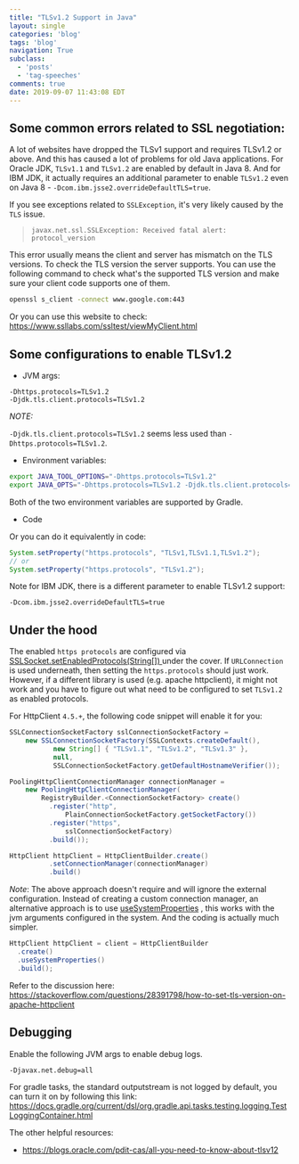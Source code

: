 ```yaml
---
title: "TLSv1.2 Support in Java"
layout: single
categories: 'blog'
tags: 'blog'
navigation: True
subclass:
  - 'posts'
  - 'tag-speeches'
comments: true
date: 2019-09-07 11:43:08 EDT
---
```



## Some common errors related to SSL negotiation:

A lot of websites have dropped the TLSv1 support and requires TLSv1.2 or above. And this has caused a lot of problems for old Java applications. For Oracle JDK, `TLSv1.1` and `TLSv1.2` are enabled by default in Java 8. And for IBM JDK, it actually requires an additional parameter to enable `TLSv1.2` even on Java 8 - `-Dcom.ibm.jsse2.overrideDefaultTLS=true`.

If you see exceptions related to `SSLException`, it's very likely caused by the `TLS` issue.

> `javax.net.ssl.SSLException: Received fatal alert: protocol_version`

This error usually means the client and server has mismatch on the TLS versions. To check the TLS version the server supports. You can use the following command to check what's the supported TLS version and make sure your client code supports one of them.

```bash
openssl s_client -connect www.google.com:443
```

Or you can use this website to check: https://www.ssllabs.com/ssltest/viewMyClient.html

## Some configurations to enable TLSv1.2

- JVM args:

```
-Dhttps.protocols=TLSv1.2
-Djdk.tls.client.protocols=TLSv1.2
```

**NOTE*:*

`-Djdk.tls.client.protocols=TLSv1.2` seems less used than `-Dhttps.protocols=TLSv1.2`.

- Environment variables:

```bash
export JAVA_TOOL_OPTIONS="-Dhttps.protocols=TLSv1.2"
export JAVA_OPTS="-Dhttps.protocols=TLSv1.2 -Djdk.tls.client.protocols=TLSv1.2"
```

Both of the two environment variables are supported by Gradle.

- Code

Or you can do it equivalently in code:

```java
System.setProperty("https.protocols", "TLSv1,TLSv1.1,TLSv1.2");
// or
System.setProperty("https.protocols", "TLSv1.2");
```

Note for IBM JDK, there is a different parameter to enable TLSv1.2 support:

```
-Dcom.ibm.jsse2.overrideDefaultTLS=true
```

## Under the hood

The enabled `https protocols` are configured via [SSLSocket.setEnabledProtocols(String[]) ](https://docs.oracle.com/javase/8/docs/api/javax/net/ssl/SSLSocket.html#setEnabledCipherSuites-java.lang.String:A-) under the cover. If `URLConnection` is used underneath, then setting the `https.protocols` should just work. However, if a different library is used (e.g. apache httpclient), it might not work and you have to figure out what need to be configured to set `TLSv1.2` as enabled protocols.

For HttpClient `4.5.+`, the following code snippet will enable it for you:

```java
SSLConnectionSocketFactory sslConnectionSocketFactory =
    new SSLConnectionSocketFactory(SSLContexts.createDefault(),
           new String[] { "TLSv1.1", "TLSv1.2", "TLSv1.3" },
           null,
           SSLConnectionSocketFactory.getDefaultHostnameVerifier());

PoolingHttpClientConnectionManager connectionManager =
    new PoolingHttpClientConnectionManager(
        RegistryBuilder.<ConnectionSocketFactory> create()
          .register("http",
              PlainConnectionSocketFactory.getSocketFactory())
          .register("https",
              sslConnectionSocketFactory)
          .build());

HttpClient httpClient = HttpClientBuilder.create()
          .setConnectionManager(connectionManager)
          .build()

```

*Note*: The above approach doesn't require and will ignore the external configuration.  Instead of creating a custom connection manager, an alternative approach is to use [useSystemProperties](https://hc.apache.org/httpcomponents-client-ga/httpclient/apidocs/org/apache/http/impl/client/HttpClientBuilder.html#useSystemProperties()) , this works with the jvm arguments configured in the system. And the coding is actually much simpler.

```java
HttpClient httpClient = client = HttpClientBuilder
  .create()
  .useSystemProperties()
  .build();
```



Refer to the discussion here: https://stackoverflow.com/questions/28391798/how-to-set-tls-version-on-apache-httpclient


## Debugging

Enable the following JVM args to enable debug logs.

```
-Djavax.net.debug=all
```

For gradle tasks, the standard outputstream is not logged by default, you can turn it on by following this link: https://docs.gradle.org/current/dsl/org.gradle.api.tasks.testing.logging.TestLoggingContainer.html


The other helpful resources:

- https://blogs.oracle.com/pdit-cas/all-you-need-to-know-about-tlsv12

